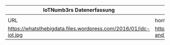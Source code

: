 |IoTNumb3rs Datenerfassung|||||||||||
| ---- | ---- | ---- | ---- | ---- | ---- | ---- | ---- | ---- | ---- | ---- |
||||||||||||
|URL|home_url|filename|device_class|device_count|market_class|market_volume|prognosis_year|publication_year|authorship_class|Dropbox folder|
|https://whatsthebigdata.files.wordpress.com/2016/01/idc-iot.jpg|https://whatsthebigdata.com/2016/01/26/present-and-future-iot-numbers-from-idc-infographic/|file4_idc-iot.jpg|generic IoT|30000000000|||2020|2016|journalist|marielledemuth/20181105-2100|
